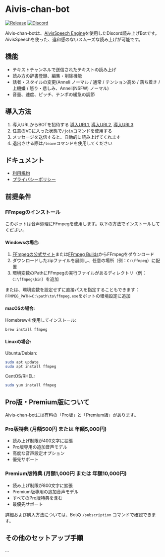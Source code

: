 # Aivis-chan-bot
[![Release](https://img.shields.io/github/release/Paladise-Lost-Developer-Team/Aivis-chan-bot?include_prereleases=&sort=semver&color=blue)](https://github.com/Paladise-Lost-Developer-Team/Aivis-chan-bot/releases/)
[![Discord](https://discord.com/api/guilds/1337303326332813334/widget.png)](https://discord.gg/MPx2ny8HXT)

Aivis-chan-botは、[AivisSpeech Engine](https://github.com/Aivis-Project/AivisSpeech-Engine)を使用したDiscord読み上げBotです。\
AivisSpeechを使った、違和感のないスムーズな読み上げが可能です。

## 機能
- テキストチャンネルで送信されたテキストの読み上げ
- 読み方の辞書登録、編集・削除機能
- 話者・スタイルの変更(Anneli ノーマル / 通常 / テンション高め / 落ち着き / 上機嫌 / 怒り・悲しみ、Anneli(NSFW) ノーマル)
- 音量、速度、ピッチ、テンポの緩急の調節

## 導入方法
1. 導入URLからBOTを招待する [導入URL1](https://discord.com/oauth2/authorize?client_id=1333819940645638154), [導入URL2](https://discord.com/oauth2/authorize?client_id=1334732369831268352), [導入URL3](https://discord.com/oauth2/authorize?client_id=1334734681656262770)
2. 任意のVCに入った状態で`/join`コマンドを使用する
3. メッセージを送信すると、自動的に読み上げてくれます
4. 退出させる際は`/leave`コマンドを使用してください

## ドキュメント
- [利用規約](https://paladise-lost-developer-team.github.io/Aivis-chan-bot/Term-of-Service/)
- [プライバシーポリシー](https://paladise-lost-developer-team.github.io/Aivis-chan-bot/Privacy-Policy/)

## 前提条件

### FFmpegのインストール

このボットは音声処理にFFmpegを使用します。以下の方法でインストールしてください。

#### Windowsの場合:

1. [FFmpegの公式サイト](https://ffmpeg.org/download.html)または[FFmpeg Builds](https://ffmpeg.org/download.html#build-windows)からFFmpegをダウンロード
2. ダウンロードしたzipファイルを展開し、任意の場所（例：`C:\ffmpeg`）に配置
3. 環境変数のPathにFFmpegの実行ファイルがあるディレクトリ（例：`C:\ffmpeg\bin`）を追加

または、環境変数を設定せずに直接パスを指定することもできます：
`FFMPEG_PATH=C:\path\to\ffmpeg.exe`をボットの環境設定に追加

#### macOSの場合:

Homebrewを使用してインストール:
```bash
brew install ffmpeg
```

#### Linuxの場合:

Ubuntu/Debian:
```bash
sudo apt update
sudo apt install ffmpeg
```

CentOS/RHEL:
```bash
sudo yum install ffmpeg
```

## Pro版・Premium版について

Aivis-chan-botには有料の「Pro版」と「Premium版」があります。

### Pro版特典 (月額500円 または 年額5,000円)

- 読み上げ制限が400文字に拡張
- Pro版専用の追加音声モデル
- 高度な音声設定オプション
- 優先サポート

### Premium版特典 (月額1,000円 または 年額10,000円)

- 読み上げ制限が800文字に拡張
- Premium版専用の追加音声モデル
- すべてのPro版特典を含む
- 最優先サポート

詳細および購入方法については、Botの `/subscription` コマンドで確認できます。

## その他のセットアップ手順

...
